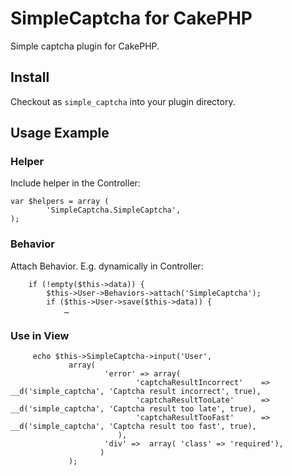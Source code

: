 SimpleCaptcha for CakePHP
=========================

Simple captcha plugin for CakePHP.

Install
-------

Checkout as `simple_captcha` into your plugin directory.

Usage Example
-------------
### Helper ###

Include helper in the Controller:

	var $helpers = array (
			'SimpleCaptcha.SimpleCaptcha',
	);


### Behavior ###

Attach Behavior. E.g. dynamically in Controller:

		if (!empty($this->data)) {
			$this->User->Behaviors->attach('SimpleCaptcha');
			if ($this->User->save($this->data)) { 
				…


### Use in View ###

		 echo $this->SimpleCaptcha->input('User', 
				 array(
						 'error' => array(
								'captchaResultIncorrect' 	=> __d('simple_captcha', 'Captcha result incorrect', true),
								'captchaResultTooLate' 		=> __d('simple_captcha', 'Captcha result too late', true),
								'captchaResultTooFast' 		=> __d('simple_captcha', 'Captcha result too fast', true),
							),
						 'div' =>  array( 'class' => 'required'),
						)
				 );


